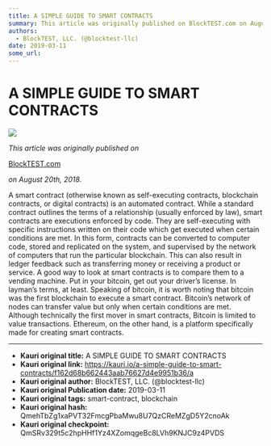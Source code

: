 ```yaml
---
title: A SIMPLE GUIDE TO SMART CONTRACTS
summary: This article was originally published on BlockTEST.com on August 20th, 2018. A smart contract (otherwise known as self-executing contracts, blockchain contracts, or digital contracts) is an automated contract. While a standard contract outlines the terms of a relationship (usually enforced by law), smart contracts are executions enforced by code. They are self-executing with specific instructions written on their code which get executed when certain conditions are met. In this form, contracts ca
authors:
  - BlockTEST, LLC. (@blocktest-llc)
date: 2019-03-11
some_url: 
---
```


# A SIMPLE GUIDE TO SMART CONTRACTS



![](https://ipfs.infura.io/ipfs/QmQUzcJANwhA1HDjKQU6mTysb4o8NcBpRNAgHSxfuCzHbD)

 
_This article was originally published on_
  
[BlockTEST.com](https://blocktest.com/2018/08/20/a-guide-to-smart-contracts/)
  
_on August 20th, 2018._
 
A smart contract (otherwise known as self-executing contracts, blockchain contracts, or digital contracts) is an automated contract. While a standard contract outlines the terms of a relationship (usually enforced by law), smart contracts are executions enforced by code. They are self-executing with specific instructions written on their code which get executed when certain conditions are met.
In this form, contracts can be converted to computer code, stored and replicated on the system, and supervised by the network of computers that run the particular blockchain. This can also result in ledger feedback such as transferring money or receiving a product or service.
A good way to look at smart contracts is to compare them to a vending machine. Put in your bitcoin, get out your driver’s license. In layman’s terms, at least. Speaking of bitcoin, it is worth noting that bitcoin was the first blockchain to execute a smart contract. Bitcoin’s network of nodes can transfer value but only when certain conditions are met.
Although technically the first mover in smart contracts, Bitcoin is limited to value transactions. Ethereum, on the other hand, is a platform specifically made for creating smart contracts.



---

- **Kauri original title:** A SIMPLE GUIDE TO SMART CONTRACTS
- **Kauri original link:** https://kauri.io/a-simple-guide-to-smart-contracts/f162d68b662443aab76627d4e9951b36/a
- **Kauri original author:** BlockTEST, LLC. (@blocktest-llc)
- **Kauri original Publication date:** 2019-03-11
- **Kauri original tags:** smart-contract, blockchain
- **Kauri original hash:** QmehTbZg1xaPVT32FmcgPbaMwu8U7QzCReMZgD5Y2cnoAk
- **Kauri original checkpoint:** QmSRv329t5c2hpHHf1Yz4XZomqgeBc8LVh9KNJC9z4PVDS




